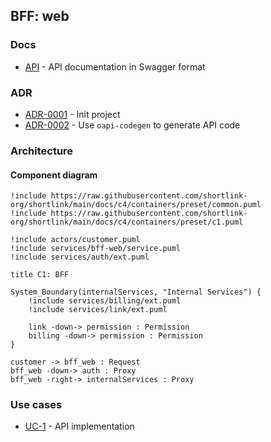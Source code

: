 ## BFF: web

### Docs

- [API](./docs/api.yaml) - API documentation in Swagger format

### ADR

- [ADR-0001](./docs/ADR/decisions/0001-init.md) - Init project
- [ADR-0002](./docs/ADR/decisions/0002-use-oapi-codegen.md) - Use `oapi-codegen` to generate API code

### Architecture

#### Component diagram

```plantuml
!include https://raw.githubusercontent.com/shortlink-org/shortlink/main/docs/c4/containers/preset/common.puml
!include https://raw.githubusercontent.com/shortlink-org/shortlink/main/docs/c4/containers/preset/c1.puml

!include actors/customer.puml
!include services/bff-web/service.puml
!include services/auth/ext.puml

title C1: BFF

System_Boundary(internalServices, "Internal Services") {
    !include services/billing/ext.puml
    !include services/link/ext.puml
    
    link -down-> permission : Permission
    billing -down-> permission : Permission
}

customer -> bff_web : Request 
bff_web -down-> auth : Proxy
bff_web -right-> internalServices : Proxy
```

### Use cases

- [UC-1](./usecases/api/README.md) - API implementation
